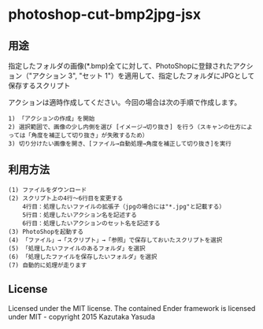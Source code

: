 photoshop-cut-bmp2jpg-jsx
==============

## 用途 ##

指定したフォルダの画像(*.bmp)全てに対して、PhotoShopに登録されたアクション（"アクション 3", "セット 1"）を適用して、指定したフォルダにJPGとして保存するスクリプト

アクションは適時作成してください。今回の場合は次の手順で作成します。

    1) 「アクションの作成」を開始
    2) 選択範囲で、画像の少し内側を選び [イメージ→切り抜き] を行う（スキャンの仕方によっては「角度を補正して切り抜き」が失敗するため）
    3) 切り分けたい画像を開き、[ファイル→自動処理→角度を補正して切り抜き]を実行

## 利用方法 ## 

    (1) ファイルをダウンロード
    (2) スクリプト上の4行～6行目を変更する
        4行目：処理したいファイルの拡張子（jpgの場合には"*.jpg"と記載する）
        5行目：処理したいアクション名を記述する
        6行目：処理したいアクションのセット名を記述する
    (3) PhotoShopを起動する
    (4) 「ファイル」→「スクリプト」→「参照」で保存しておいたスクリプトを選択
    (5) 「処理したいファイルのあるフォルダ」を選択
    (6) 「処理したファイルを保存したいフォルダ」を選択
    (7) 自動的に処理が走ります

## License ##

Licensed under the MIT license. The contained Ender framework is licensed under MIT - copyright 2015 Kazutaka Yasuda
